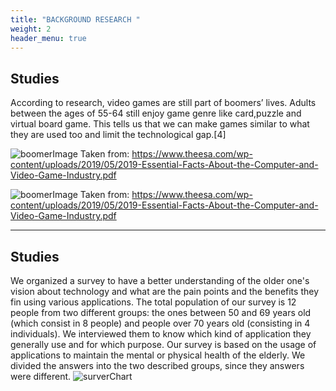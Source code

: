 ```yaml
---
title: "BACKGROUND RESEARCH "
weight: 2
header_menu: true
---
```


## Studies

According to research, video games are still part of boomers’ lives. Adults between the ages of 55-64 still enjoy game genre like card,puzzle and virtual board game. This tells us that we can make games similar to what they are used too and limit the technological gap.[4]

![boomerImage](/images/femaleBoomers.png) Taken from: https://www.theesa.com/wp-content/uploads/2019/05/2019-Essential-Facts-About-the-Computer-and-Video-Game-Industry.pdf

![boomerImage](/images/maleBoomers.png) Taken from: https://www.theesa.com/wp-content/uploads/2019/05/2019-Essential-Facts-About-the-Computer-and-Video-Game-Industry.pdf

---

## Studies
We organized a survey to have a better understanding of the older one's vision about technology and what are the pain points and the benefits they fin using various applications. The total population of our survey is 12 people from two different groups: the ones between 50 and 69 years old \(which consist in 8 people\) and people over 70 years old \(consisting in 4 individuals\).
We interviewed them to know which kind of application they generally use and for which purpose. Our survey is based on the usage of applications to maintain the mental or physical health of the elderly. We divided the answers into the two described groups, since they answers were different.
![surverChart](/images/chart1.png) 

